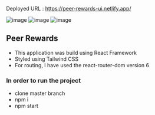 Deployed URL : https://peer-rewards-ui.netlify.app/

![image](https://user-images.githubusercontent.com/22127725/225124231-64cde144-beca-454d-9521-1264383685fd.png)
![image](https://user-images.githubusercontent.com/22127725/225126107-828584d4-e9ee-4b46-b348-383d1bfb90c0.png)
![image](https://user-images.githubusercontent.com/22127725/225126262-5a930dd9-a984-499a-8fcd-38565b71a00d.png)



## Peer Rewards
- This application was build using React Framework
- Styled using Tailwind CSS
- For routing, I have used the react-router-dom version 6

### In order to run the project
- clone master branch
- npm i
- npm start
 
